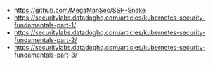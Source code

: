- https://github.com/MegaManSec/SSH-Snake
- https://securitylabs.datadoghq.com/articles/kubernetes-security-fundamentals-part-1/
- https://securitylabs.datadoghq.com/articles/kubernetes-security-fundamentals-part-2/
- https://securitylabs.datadoghq.com/articles/kubernetes-security-fundamentals-part-3/